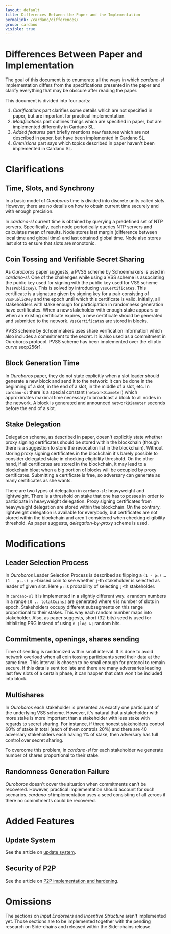 ```yaml
---
layout: default
title: Differences Between the Paper and the Implementation
permalink: /cardano/differences/
group: cardano
visible: true
---
```

[//]: # (Reviewed at d0d6c2fedefb642744a24b4b0a6d8d7ad11532f6)

# Differences Between Paper and Implementation

The goal of this document is to enumerate all the ways in which
*cardano-sl* implementation differs from the specifications presented in
the paper and clarify everything that may be obscure after reading the
paper.

This document is divided into four parts:
 1. *Clarifications* part clarifies some details which are not
    specified in paper, but are important for practical implementation.
 2. *Modifications* part outlines things which are specified in
    paper, but are implemented differently in Cardano SL.
 3. *Added features* part briefly mentions new features which are not
    described in paper, but have been implemented in Cardano SL.
 4. *Ommisions* part says which topics described in paper haven't
    been implemented in Cardano SL.

# Clarifications

## Time, Slots, and Synchrony

In a basic model of *Ouroboros* time is divided into discrete units
called *slots*. However, there are no details on how to obtain current
time securely and with enough precision.

In *cardano-sl* current time is obtained by querying a predefined set
of NTP servers. Specifically, each node periodically queries NTP
servers and calculates mean of results. Node stores last margin
(difference between local time and global time) and last obtained
global time. Node also stores last slot to ensure that slots are
monotonic.

## Coin Tossing and Verifiable Secret Sharing

As *Ouroboros* paper suggests, a PVSS scheme by Schoenmakers is used in
*cardano-sl*. One of the challenges while using a VSS scheme is associating
the public key used for signing with the public key used for VSS scheme
(`VssPublicKey`). This is solved by introducing
`VssCertificate`s. This certificate is a signature given by signing
key for a pair consisting of `VssPublicKey` and the epoch until which this
certificate is valid. Initially, all stakeholders with stake enough
for participation in randomness generation have certificates. When a new
stakeholder with enough stake appears or when an existing certificate
expires, a new certificate should be generated and submitted to the
network. `VssCertificate`s are stored in blocks.

PVSS scheme by Schoenmakers uses share verification information which
also includes a commitment to the secret. It is also used as a
commitment in Ouroboros protocol. PVSS scheme has been implemented
over the elliptic curve secp256r1.

## Block Generation Time

In *Ouroboros* paper, they do not state explicitly when a slot leader
should generate a new block and send it to the network: it can be done
in the beginning of a slot, in the end of a slot, in the middle of a slot,
etc. In `cardano-sl` there is a special constant (`networkDiameter`)
which approximates maximal time necessary to broadcast a block to all
nodes in the network. A block is generated and announced
`networkDiameter` seconds before the end of a slot.

## Stake Delegation

Delegation scheme, as described in paper, doesn't explicitly state
whether proxy signing certificates should be stored within the blockchain
(though there is a suggestion to store the revocation list in the blockchain).
Without storing proxy signing certificates in the blockchain
it's barely possible to consider delegated stake in checking
eligibility threshold. On the other hand, if all certificates are
stored in the blockchain, it may lead to a blockchain bloat when a big portion
of blocks will be occupied by proxy certificates. Submitting a
certificate is free, so adversary can generate as many certificates as
she wants.

There are two types of delegation in `cardano-sl`: heavyweight and
lightweight. There is a threshold on stake that one has to posses in
order to participate in heavyweight delegation. Proxy signing
certificates from heavyweight delegation are stored within the
blockchain. On the contrary, lightweight delegation is available for
everybody, but certificates are not stored within the blockchain and
aren't considered when checking eligibility threshold. As paper
suggests, *delegation-by-proxy* scheme is used.

# Modifications

## Leader Selection Process

In *Ouroboros* Leader Selection Process is described as flipping
a `(1 - p₁) … (1 - pⱼ₋₁) pⱼ`-biased coin to see whether `j`-th
stakeholder is selected as leader of given slot. Here `pⱼ` is
probability of selecting `j`-th stakeholder.

In `cardano-sl` it is implemented in a slightly different way. `R`
random numbers in a range `[0 .. totalCoins]` are generated where `R`
is number of slots in epoch. Stakeholders occupy different subsegments
on this range proportional to their stakes. This way each random
number maps into stakeholder.  Also, as paper suggests, short
(32-bits) seed is used for initializing PRG instead of using `n ⌈log
λ⌉` random bits.

## Commitments, openings, shares sending

Time of sending is randomized within small interval. It is done to
avoid network overload when all coin tossing participants send their
data at the same time. This interval is chosen to be small enough for
protocol to remain secure. If this data is sent too late and there are
many adversaries leading last few slots of a certain phase, it can
happen that data won't be included into block.

## Multishares

In *Ouroboros* each stakeholder is presented as exactly one
participant of the underlying VSS scheme. However, it's natural that
a stakeholder with more stake is more important than a stakeholder with
less stake with regards to secret sharing. For instance, if three
honest stakeholders control 60% of stake in total (each of them
controls 20%) and there are 40 adversary stakeholders each having 1%
of stake, then adversary has full control over secret sharing.

To overcome this problem, in *cardano-sl* for each stakeholder we
generate number of shares proportional to their stake.


## Randomness Generation Failure

*Ouroboros* doesn't cover the situation when commitments can't be
recovered. However, practical implementation should account for such
scenarios. *cardano-sl* implementation uses a seed consisting of all
zeroes if there no commitments could be recovered.

# Added Features

## Update System

See the article on [update system](/cardano/update-mechanism/).

## Security of P2P

See the article on [P2P implementation and hardening](/technical/protocols/p2p/).

# Omissions

The sections on _Input Endorsers_ and _Incentive Structure_ aren't
implemented yet. Those sections are to be implemented together with
the pending research on Side-chains and released within the Side-chains release.
